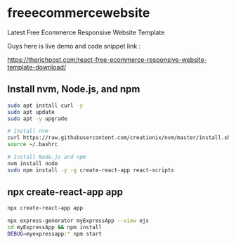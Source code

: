 # freeecommercewebsite

Latest Free Ecommerce Responsive Website Template

Guys here is live demo and code snippet link :

<https://therichpost.com/react-free-ecommerce-responsive-website-template-download/>

## Install nvm, Node.js, and npm

```bash
sudo apt install curl -y 
sudo apt update
sudo apt -y upgrade

# Install nvm
curl https://raw.githubusercontent.com/creationix/nvm/master/install.sh | bash 
source ~/.bashrc

# Install Node.js and npm
nvm install node 
sudo npm install -y -g create-react-app react-scripts
```

## npx create-react-app app

```bash
npx create-react-app app
```


```bash
npx express-generator myExpressApp --view ejs
cd myExpressApp && npm install
DEBUG=myexpressapp:* npm start
```